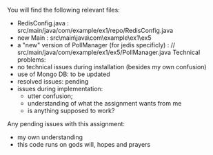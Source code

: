 You will find the following relevant files:
- RedisConfig.java : src/main/java/com/example/ex1/repo/RedisConfig.java
- new Main : src\main\java\com\example\ex1\ex5
- a "new" version of PollManager (for jedis specificly) : // src/main/java/com/example/ex1/ex5/PollManager.java
Technical problems:
- no technical issues during installation (besides my own confusion)
- use of Mongo DB: to be updated
- resolved issues: pending
- issues during implementation: 
  - utter confusion;
  - understanding of what the assignment wants from me
  - is anything supposed to work?

Any pending issues with this assignment:
- my own understanding
- this code runs on gods will, hopes and prayers

